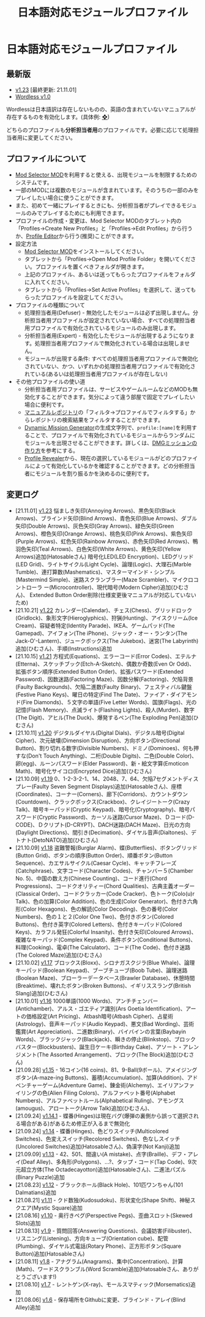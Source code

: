 ﻿---
layout: default
title: 日本語対応モジュールプロファイル
description: 日本語対応モジュールのプロファイルを提供しています。プロファイルの使い方についても記載しております。
lang: ja_JP
---
# 日本語対応モジュールプロファイル

## 最新版

* <a href="./Ja manual v1.23.json" download>v1.23</a> \[最終更新: 21.11.01\]
* <a href="./wordless v1.0.json" download>Wordless v1.0</a>

Wordlessは日本語訳は存在しないものの、英語の含まれていないマニュアルが存在するものを有効化します。(具体例: [❖](https://ktane.timwi.de/HTML/%E2%9D%96.html))

どちらのプロファイルも**分析担当者用**のプロファイルです。必要に応じて処理担当者用に変更してください。


## プロファイルについて

* [Mod Selector MOD](https://steamcommunity.com/sharedfiles/filedetails/?id=801400247)を利用すると使える、出現モジュールを制限するためのシステムです。
* 一部のMODには複数のモジュールが含まれています。そのうちの一部のみをプレイしたい場合に使うことができます。
* また、初めて一緒にプレイするときにも、分析担当者がプレイできるモジュールのみでプレイするためにも利用できます。
* プロファイルの作成・変更は、Mod Selector MODのタブレット内の「Profiles→Create New Profiles」と「Profiles→Edit Profiles」から行うか、[Profile Editor](https://ktane.timwi.de/More/Profile%20Editor.html)から行う(推奨)ことができます。
* 設定方法
  * [Mod Selector MOD](https://steamcommunity.com/sharedfiles/filedetails/?id=801400247)をインストールしてください。
  * タブレットから「Profiles→Open Mod Profile Folder」を開いてください。プロファイルを置くべきフォルダが開きます。
  * 上記のプロファイル、あるいは送ってもらったプロファイルをフォルダに入れてください。
  * タブレットから「Profiles→Set Active Profiles」を選択して、送ってもらったプロファイルを設定してください。
* プロファイルの種類について
  * 処理担当者用(Defuser) - 無効化したモジュールは必ず出現しません。分析担当者用プロファイルが設定されていない場合、すべての処理担当者用プロファイルで有効化されているモジュールのみ出現します。
  * 分析担当者用(Expert) - 有効化したモジュールが出現するようになります。処理担当者用プロファイルで無効化されている場合は出現しません。
  * モジュールが出現する条件: すべての処理担当者用プロファイルで無効化されていない、かつ、いずれかの処理担当者用プロファイルで有効化されている(あるいは処理担当者用プロファイルが存在しない)
* その他プロファイルの使い道
  * 分析担当者用プロファイルは、サービスやゲームルームなどのMODも無効化することができます。気分によって違う部屋で固定でプレイしたい場合に便利です。
  * [マニュアルレポジトリ](https://ktane.timwi.de/?lang=ja)の「フィルタ→プロファイルでフィルタする」からレポジトリの検索結果をフィルタすることができます。
  * [Dynamic Mission Generator](https://steamcommunity.com/sharedfiles/filedetails/?id=1633427044)の生成文字列で、`profile:[name]`を利用することで、プロファイルで有効化されているモジュールからランダムにモジュールを出現させることができます。詳しくは、[DMGミッションの作り方](/MissionCreating/dmg)を参考にする。
  * [Profile Revealer](https://steamcommunity.com/sharedfiles/filedetails/?id=2007817583)から、現在の選択しているモジュールがどのプロファイルによって有効化しているかを確認することができます。どの分析担当者にモジュールを割り振るかを決めるのに便利です。

## 変更ログ

* \[21.11.01\] <a href="./Ja manual v1.23.json" download>v1.23</a> 悩ましき矢印(Annoying Arrows)、黒色矢印(Black Arrows)、ブラインド矢印(Blind Arrows)、青色矢印(Blue Arrows)、ダブル矢印(Double Arrows)、灰色矢印(Gray Arrows)、緑色矢印(Green Arrows)、橙色矢印(Orange Arrows)、桃色矢印(Pink Arrows)、紫色矢印(Purple Arrows)、虹色矢印(Rainbow Arrows)、赤色矢印(Red Arrows)、鴨羽色矢印(Teal Arrows)、白色矢印(White Arrows)、黄色矢印(Yellow Arrows)追加(Hatosableさん) 暗号化LED(LED Encryption)、LEDグリッド(LED Grid)、ライトサイクル(Light Cycle)、論理(Logic)、大理石(Marble Tumble)、連打算数(Mashematics)、マスターマインド・シンプル(Mastermind Simple)、迷路スクランブラー(Maze Scrambler)、マイクロコントローラ
ー(Microcontroller)、現代暗号(Modern Cipher)追加(ひむさん)、 Extended Button Order削除(仕様変更後マニュアルが対応していないため)
* \[21.10.21\] <a href="./Ja manual v1.22.json" download>v1.22</a> カレンダー(Calendar)、チェス(Chess)、グリッドロック(Gridlock)、象形文字(Hieroglyphics)、狩猟(Hunting)、アイスクリーム(Ice Cream)、容疑者特定(Identity Parade)、IKEA、ゲームパッド(The Gamepad)、アイフォン(The iPhone)、ジャック・オー・ランタン(The Jack-O'-Lantern)、ジュークボックス(The Jukebox)、迷宮(The Labyrinth)追加(ひむさん)、手順(Instructions)追加
* \[21.10.15\] <a href="./Ja manual v1.21.json" download>v1.21</a> 方程式(Equations)、エラーコード(Error Codes)、エテルナ(Etterna)、スケッチブック(Etch-A-Sketch)、偶数か奇数(Even Or Odd)、拡張ボタン順序(Extended Button Order)、拡張パスワード(Extended Password)、因数迷路(Factoring Maze)、因数分解(Factoring)、欠陥背景(Faulty Backgrounds)、欠陥二進数(Faulty Binary)、フェスティバル鍵盤(Festive Piano Keys)、曜日の特定(Find The Date)、ファイア・ダイアモンド(Fire Diamonds)、５文字の単語(Five Letter Words)、国旗(Flags)、光の記憶(Flash Memory)、点滅ライト(Flashing Lights)、殺人(Murder)、数字(The Digit)、アヒル(The Duck)、爆発するペン(The Exploding Pen)追加(ひむさん)
* \[21.10.11\] <a href="./Ja manual v1.20.json" download>v1.20</a> デジタルダイヤル(Digital Dials)、デジタル暗号(Digital Cipher)、次元破壊(Dimension Disruption)、方向ボタン(Directional Button)、割り切れる数字(Divisible Numbers)、ドミノ(Dominoes)、何も押すな(Don't Touch Anything)、二桁(Double Digits)、二色(Double Color)、卵(egg)、ルーンパスワード(Elder Password)、新・絵文字算(Emoticon Math)、暗号化サイコロ(Encrypted Dice)追加(ひむさん)
* \[21.10.09\] <a href="./Ja manual v1.19.json" download>v1.19</a> 0、1-2-3-2-1、14、2048、7、64、欠陥7セグメントディスプレー(Faulty Seven Segment Displays)追加(Hatosableさん)、座標(Coordinates)、コーナー(Corners)、廊下(Corridors)、カウントダウン(Countdown)、クラックボックス(Crackbox)、クレイジートーク(Crazy Talk)、暗号キーパッド(Cryptic Keypad)、暗号化(Cryptography)、暗号パスワード(Cryptic Password)、カーソル迷路(Cursor Maze)、Ｄコード(D-CODE)、Ｄクリプト(D-CRYPT)、DACH迷路(DACH Maze)、日光の方向(Daylight Directions)、間引き(Decimation)、ダイヤル音声(Dialtones)、デトナト(DetoNATO)追加(ひむさん)
* \[21.10.09\] <a href="./Ja manual v1.18.json" download>v1.18</a> 盗難警報(Burglar Alarm)、蝶(Butterflies)、ボタングリッド(Button Grid)、ボタンの順序(Button Order)、順番ボタン(Button Sequence)、カエサルサイクル(Caesar Cycle)、キャッチフレーズ(Catchphrase)、文字コード(Character Codes)、チャンバー５(Chamber No. 5)、中国の数え方(Chinese Counting)、コード進行(Chord Progressions)、コードクオリティー(Chord Qualities)、古典主義オーダー(Classical Order)、コードクラッカー(Code Cracker)、色トーク(Colo(u)r Talk)、色の加算(Color Addition)、色の生成(Color Generator)、色付き六角形(Color Hexagons)、色の解読(Color Decoding)、色の番号(Color Numbers)、色の１と２(Color One Two)、色付きボタン(Colored Buttons)、色付き英字(Colored Letters)、色付きキーパッド(Colored Keys)、カラフル発狂(Colorful Insanity)、色付き矢印(Coloured Arrows)、複雑なキーパッド(Complex Keypad)、条件ボタン(Conditional Buttons)、料理(Cooking)、電卓(The Calculator)、コード(The Code)、色付き迷路(The Colored Maze)追加(ひむさん)
* \[21.10.02\] <a href="./Ja manual v1.17.json" download>v1.17</a> ブロックス(Bloxx)、シロナガスクジラ(Blue Whale)、論理キーパッド(Boolean Keypad)、ブーブチューブ(Boob Tube)、論理迷路(Boolean Maze)、ブローラーデータベース(Brawler Database)、休憩時間(Breaktime)、壊れたボタン(Broken Buttons)、イギリススラング(British Slang)追加(ひむさん)
* \[21.10.01\] <a href="./Ja manual v1.16.json" download>v1.16</a> 1000単語(1000 Words)、アンチチェンバー(Antichamber)、アルス・ゴエティア識別(Ars Goetia Identification)、アートの価格設定(Art Pricing)、Atbash暗号(Atbash Cipher)、占星術(Astrology)、音声キーパッド(Audio Keypad)、悪文(Bad Wording)、芸術鑑賞(Art Appreciation)、二進数(Binary)、バイバインの言葉(Baybayin Words)、ブラックジャック(Blackjack)、瞬きの停止(Blinkstop)、ブロックバスター(Blockbusters)、誕生日ケーキ(Birthday Cake)、アソート・アレンジメント(The Assorted Arrangement)、ブロック(The Block)追加(ひむさん)
* \[21.09.28\] <a href="./Ja manual v1.15.json" download>v1.15</a> - 16コイン(16 coins)、81、9-Ball(9ボール)、アメイジングボタン(A-maze-ing Buttons)、蓄積(Accumulation)、加算(Addition)、アドベンチャーゲーム(Adventure Game)、錬金術(Alchemy)、エイリアンファイリングの色(Alien Filing Colors)、アルファベット番号(Alphabet Numbers)、アルファベットルール(Alphabetical Ruling)、アモングス(amougus)、アロートーク(Arrow Talk)追加(ひむさん)、
* \[21.09.24\] <a href="./Ja manual v1.14.1.json" download>v1.14.1</a> - 蝶番(Hinges)は現在バグ(爆弾の裏側から誤って選択される場合がある)があるため修正が入るまで無効化
* \[21.09.24\] <a href="./Ja manual v1.14.json" download>v1.14</a> - 蝶番(Hinges)、色どりスイッチ(Multicolored Switches)、色変えスイッチ(Recolored Switches)、色なしスイッチ(Uncolored Switches)追加(Hatosableさん)、偽漢字(Not Kanji)追加
* \[21.09.09\] <a href="./Ja manual v1.13.json" download>v1.13</a> - 42、501、間違い(A mistake)、点字(Braille)、デフ・アレイ(Deaf Alley)、多角形(Polygons)、...?、タップ・コード(Tap Code)、9次元超立方体(The Octadecayotton)追加(Hatosableさん)、二進法パズル(Binary Puzzle)追加
* \[21.08.23\] <a href="./Ja manual v1.12.json" download>v1.12</a> - ブラックホール(Black Hole)、101匹ワンちゃん(101 Dalmatians)追加
* \[21.08.21\] <a href="./Ja manual v1.11.json" download>v1.11</a> - クド数独(Kudosudoku)、形状変化(Shape Shift)、神秘スクエア(Mystic Square)追加
* \[21.08.16\] <a href="./Ja manual v1.10.json" download>v1.10</a> - 奥行きペグ(Perspective Pegs)、歪曲スロット(Skewed Slots)追加
* \[21.08.13\] <a href="./Ja manual v1.9.json" download>v1.9</a> - 質問回答(Answering Questions)、会議妨害(Filibuster)、リスニング(Listening)、方向キューブ(Orientation cube)、配管(Plumbing)、ダイヤル式電話(Rotary Phone)、正方形ボタン(Square Button)追加(Hatosableさん)
* \[21.08.11\] <a href="./Ja manual v1.8.json" download>v1.8</a> - アナグラム(Anagrams)、集中(Concentration)、計算(Math)、ワードスクランブル(Word Scramble)追加(Hatosableさん、ありがとうございます!)
* \[21.08.10\] <a href="./Ja manual v1.7.json" download>v1.7</a> - レントゲン(X-ray)、モールスマティック(Morsematics)追加
* \[21.08.06\] <a href="./Ja manual v1.6.json" download>v1.6</a> - 保存場所をGithubに変更、ブラインド・アレイ(Blind Alley)追加